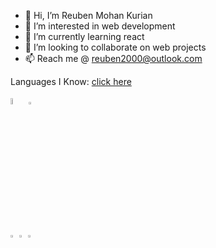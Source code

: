 - 👋 Hi, I’m Reuben Mohan Kurian
- 👀 I’m interested in web development
- 🌱 I’m currently learning react 
- 💞️ I’m looking to collaborate on web projects
- 📫 Reach me @ reuben2000@outlook.com


Languages I Know:
 [click here](www.google.com)


<img src="https://user-images.githubusercontent.com/68062270/174033467-7242495f-979c-4eea-a7d6-cfc7c3a55ad6.png" width=5% height=5%> <img src="https://user-images.githubusercontent.com/68062270/174033471-93e6d8a3-6c21-44ba-8e04-25fb6c1ae652.png" width=2% height=2%>

<img src="https://user-images.githubusercontent.com/68062270/174033476-86f6d9c6-c4ad-4e1b-9648-2cb61e2e28c5.jpg" width=2% height=2%>
<img src="https://user-images.githubusercontent.com/68062270/174033481-1092f1a2-d5f5-45a5-9665-80412f91b7eb.jpg" width=2% height=2%>
<img src="https://user-images.githubusercontent.com/68062270/174033482-efdcd02e-f8e4-4728-9ce2-908f018347c1.jpg" width=2% height=2%>


